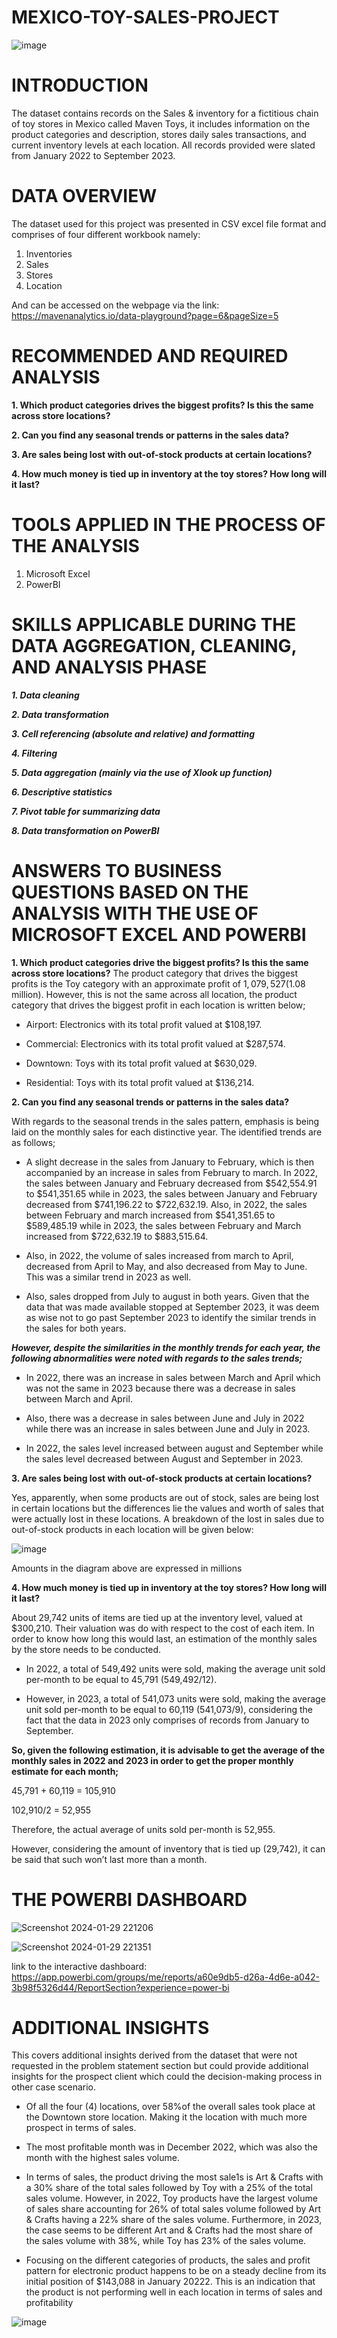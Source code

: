 # MEXICO-TOY-SALES-PROJECT
![image](https://github.com/LEGIT-GENIUS/MEXICO-TOY-SALES-PROJECT/assets/139655319/a36029cd-529e-41fa-81ff-871c1e32538f)

# INTRODUCTION
The dataset contains records on the Sales & inventory for a fictitious chain of toy stores in Mexico called Maven Toys, it includes information on the product categories and description, stores daily sales transactions, and current inventory levels at each location. All records provided were slated from January 2022 to September 2023.

# DATA OVERVIEW
The dataset used for this project was presented in CSV excel file format and comprises of four different workbook namely:
1.	Inventories
2.	Sales 
3.	Stores 
4.	Location

And can be accessed on the webpage via the link: https://mavenanalytics.io/data-playground?page=6&pageSize=5 

# RECOMMENDED AND REQUIRED ANALYSIS
**1.	Which product categories drives the biggest profits? Is this the same across store locations?**

**2.	Can you find any seasonal trends or patterns in the sales data?**

**3.	Are sales being lost with out-of-stock products at certain locations?**

**4.	How much money is tied up in inventory at the toy stores? How long will it last?**

# TOOLS APPLIED IN THE PROCESS OF THE ANALYSIS

1.	Microsoft Excel 
2.	PowerBI

# SKILLS APPLICABLE DURING THE DATA AGGREGATION, CLEANING, AND ANALYSIS PHASE
**_1. Data cleaning_**

**_2.	Data transformation_**

**_3.	Cell referencing (absolute and relative) and formatting_**

**_4.	Filtering_**

**_5.	Data aggregation (mainly via the use of Xlook up function)_**

**_6.	Descriptive statistics_**

**_7.	Pivot table for summarizing data_**

**_8.	Data transformation on PowerBI_**

# ANSWERS TO BUSINESS QUESTIONS BASED ON THE ANALYSIS WITH THE USE OF MICROSOFT EXCEL AND POWERBI

**1.	Which product categories drive the biggest profits? Is this the same across store locations?**
The product category that drives the biggest profits is the Toy category with an approximate profit of $1,079,527($1.08 million). However, this is not the same across all location, the product category that drives the biggest profit in each location is written below;

* Airport: Electronics with its total profit valued at $108,197.

* Commercial: Electronics with its total profit valued at $287,574.
  
* Downtown: Toys with its total profit valued at $630,029.
  
* Residential: Toys with its total profit valued at $136,214.

**2.	Can you find any seasonal trends or patterns in the sales data?**

With regards to the seasonal trends in the sales pattern, emphasis is being laid on the monthly sales for each distinctive year. The identified trends are as follows;

* A slight decrease in the sales from January to February, which is then accompanied by an increase in sales from February to march. In 2022, the sales between January and February decreased from $542,554.91 to $541,351.65 while in 2023, the sales between January and February decreased from $741,196.22 to $722,632.19. Also, in 2022, the sales between February and march increased from $541,351.65 to $589,485.19 while in 2023, the sales between February and March increased from $722,632.19 to $883,515.64.
  
* Also, in 2022, the volume of sales increased from march to April, decreased from April to May, and also decreased from May to June. This was a similar trend in 2023 as well.
   
* Also, sales dropped from July to august in both years. Given that the data that was made available stopped at September 2023, it was deem as wise not to go past September 2023 to identify the similar trends in the sales for both years.

**_However, despite the similarities in the monthly trends for each year, the following abnormalities were noted with regards to the sales trends;_**

* In 2022, there was an increase in sales between March and April which was not the same in 2023 because there was a decrease in sales between March and April.

* Also, there was a decrease in sales between June and July in 2022 while there was an increase in sales between June and July in 2023.

* In 2022, the sales level increased between august and September while the sales level decreased between August and September in 2023.

**3.	Are sales being lost with out-of-stock products at certain locations?**

Yes, apparently, when some products are out of stock, sales are being lost in certain locations but the differences lie the values and worth of sales that were actually lost in these locations. A breakdown of the lost in sales due to out-of-stock products in each location will be given below:

![image](https://github.com/LEGIT-GENIUS/MEXICO-TOY-SALES-PROJECT/assets/139655319/9e92ed8f-3255-49af-a278-3c8227abaa27)


Amounts in the diagram above are expressed in millions

**4.	How much money is tied up in inventory at the toy stores? How long will it last?**

About 29,742 units of items are tied up at the inventory level, valued at $300,210. Their valuation was do with respect to the cost of each item. In order to know how long this would last, an estimation of the monthly sales by the store needs to be conducted.

* In 2022, a total of 549,492 units were sold, making the average unit sold per-month to be equal to 45,791 (549,492/12).
   
* However, in 2023, a total of 541,073 units were sold, making the average unit sold per-month to be equal to 60,119 (541,073/9), considering the fact that the data in 2023 only comprises of records from January to September.
  
**So, given the following estimation, it is advisable to get the average of the monthly sales in 2022 and 2023 in order to get the proper monthly estimate for each month;**

45,791 + 60,119 = 105,910

102,910/2 = 52,955

Therefore, the actual average of units sold per-month is 52,955.

However, considering the amount of inventory that is tied up (29,742), it can be said that such won’t last more than a month.

# THE POWERBI DASHBOARD

![Screenshot 2024-01-29 221206](https://github.com/LEGIT-GENIUS/MEXICO-TOY-SALES-PROJECT/assets/139655319/045fe645-0585-4c4a-a04e-7297e9516304)

![Screenshot 2024-01-29 221351](https://github.com/LEGIT-GENIUS/MEXICO-TOY-SALES-PROJECT/assets/139655319/6f220e86-ff98-489b-836e-14bedaa6ee0c)

link to the interactive dashboard: https://app.powerbi.com/groups/me/reports/a60e9db5-d26a-4d6e-a042-3b98f5326d44/ReportSection?experience=power-bi

# ADDITIONAL INSIGHTS

This covers additional insights derived from the dataset that were not requested in the problem statement section but could provide additional insights for the prospect client which could the decision-making process in other case scenario.

* Of all the four (4) locations, over 58%of the overall sales took place at the Downtown store location. Making it the location with much more prospect in terms of sales.
  
* The most profitable month was in December 2022, which was also the month with the highest sales volume.
  
* In terms of sales, the product driving the most sale1s is Art & Crafts with a 30% share of the total sales followed by Toy with a 25% of the total sales volume. However, in 2022, Toy products have the largest volume of sales share accounting for 26% of total sales volume followed by Art & Crafts having a 22% share of the sales volume. Furthermore, in 2023, the case seems to be different Art and & Crafts had the most share of the sales volume with 38%, while Toy has 23% of the sales volume.
  
* Focusing on the different categories of products, the sales and profit pattern for electronic product happens to be on a steady decline from its initial position of $143,088 in January 20222. This is an indication that the product is not performing well in each location in terms of sales and profitability


![image](https://github.com/LEGIT-GENIUS/MEXICO-TOY-SALES-PROJECT/assets/139655319/c42f74af-574e-4700-b6fc-5843690fb62b)

